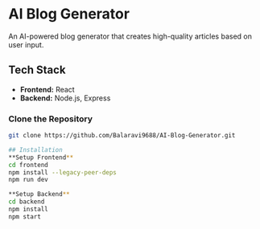 # AI Blog Generator

An AI-powered blog generator that creates high-quality articles based on user input.

## Tech Stack
- **Frontend:** React
- **Backend:** Node.js, Express

### Clone the Repository
```bash
git clone https://github.com/Balaravi9688/AI-Blog-Generator.git

## Installation
**Setup Frontend**
cd frontend
npm install --legacy-peer-deps
npm run dev

**Setup Backend**
cd backend
npm install
npm start

